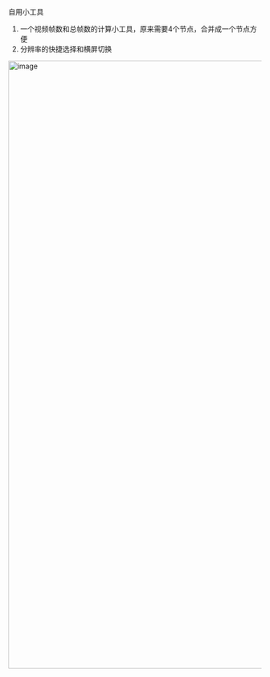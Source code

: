 自用小工具
1. 一个视频帧数和总帧数的计算小工具，原来需要4个节点，合并成一个节点方便
2. 分辨率的快捷选择和横屏切换

<img width="946" height="1208" alt="image" src="https://github.com/user-attachments/assets/a8d3ab8b-37d4-4374-a7d9-d02133de09af" />

